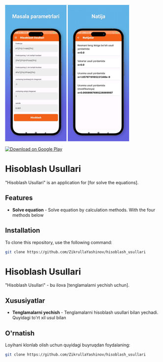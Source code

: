 <p float="left">
  <img src="./screen1.png" alt="App Screenshot" width="200" height="444"/>
  <img src="./screen2.png" alt="App Screenshot" width="200" height="444"/>
</p>

<a href="https://play.google.com/store/apps/details?id=zikrulla.production.hisoblash_usullari.hisoblash_usullari" target="_blank">
  <img src="https://play.google.com/intl/en_us/badges/static/images/badges/en_badge_web_generic.png" alt="Download on Google Play" width="200"/>
</a>

# Hisoblash Usullari

"Hisoblash Usullari" is an application for [for solve the equations].

## Features

- **Solve equation** - Solve equation by calculation methods. With the four methods below

## Installation

To clone this repository, use the following command:

```bash
git clone https://github.com/ZikrullaYashinov/hisoblash_usullari
```

# Hisoblash Usullari

"Hisoblash Usullari" - bu ilova [tenglamalarni yechish uchun].

## Xususiyatlar

- **Tenglamalarni yechish** - Tenglamalarni hisoblash usullari bilan yechadi. Quyidagi to'rt xil usul bilan

## O'rnatish

Loyihani klonlab olish uchun quyidagi buyruqdan foydalaning:

```bash
git clone https://github.com/ZikrullaYashinov/hisoblash_usullari
```
